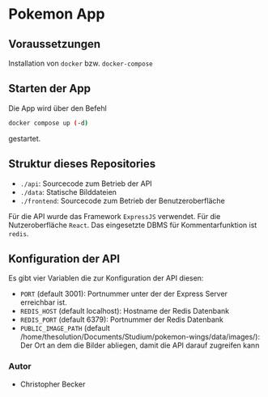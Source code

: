 # Pokemon App

## Voraussetzungen

Installation von `docker` bzw. `docker-compose`

## Starten der App

Die App wird über den Befehl

```bash
docker compose up (-d)
```

gestartet.

## Struktur dieses Repositories

- `./api`: Sourcecode zum Betrieb der API
- `./data`: Statische Bilddateien
- `./frontend`: Sourcecode zum Betrieb der Benutzeroberfläche

Für die API wurde das Framework `ExpressJS` verwendet. Für die Nutzeroberfläche `React`. Das eingesetzte DBMS für Kommentarfunktion ist `redis`.

## Konfiguration der API

Es gibt vier Variablen die zur Konfiguration der API diesen:
- `PORT` (default 3001): Portnummer unter der der Express Server erreichbar ist.
- `REDIS_HOST` (default localhost): Hostname der Redis Datenbank
- `REDIS_PORT` (default 6379): Portnummer der Redis Datenbank
- `PUBLIC_IMAGE_PATH` (default /home/thesolution/Documents/Studium/pokemon-wings/data/images/): Der Ort an dem die Bilder abliegen, damit die API darauf zugreifen kann


### Autor
* Christopher Becker